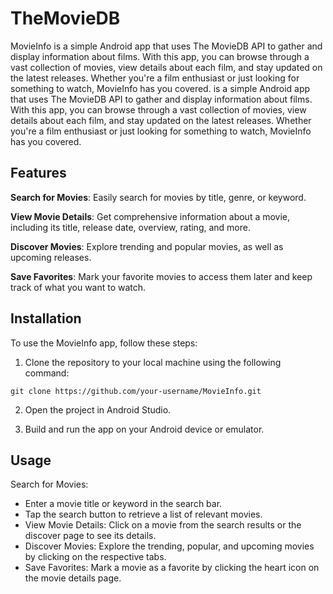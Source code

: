 # TheMovieDB
MovieInfo is a simple Android app that uses The MovieDB API to gather and display information about films. With this app, you can browse through a vast collection of movies, view details about each film, and stay updated on the latest releases. Whether you're a film enthusiast or just looking for something to watch, MovieInfo has you covered. is a simple Android app that uses The MovieDB API to gather and display information about films. With this app, you can browse through a vast collection of movies, view details about each film, and stay updated on the latest releases. Whether you're a film enthusiast or just looking for something to watch, MovieInfo has you covered.

## Features
**Search for Movies**: Easily search for movies by title, genre, or keyword.

**View Movie Details**: Get comprehensive information about a movie, including its title, release date, overview, rating, and more.

**Discover Movies**: Explore trending and popular movies, as well as upcoming releases.

**Save Favorites**: Mark your favorite movies to access them later and keep track of what you want to watch.

##  Installation
To use the MovieInfo app, follow these steps:

1. Clone the repository to your local machine using the following command:

```
git clone https://github.com/your-username/MovieInfo.git
```
2. Open the project in Android Studio.

3. Build and run the app on your Android device or emulator.

## Usage
Search for Movies:

- Enter a movie title or keyword in the search bar.
- Tap the search button to retrieve a list of relevant movies.
- View Movie Details: Click on a movie from the search results or the discover page to see its details.
- Discover Movies: Explore the trending, popular, and upcoming movies by clicking on the respective tabs.
- Save Favorites: Mark a movie as a favorite by clicking the heart icon on the movie details page.
